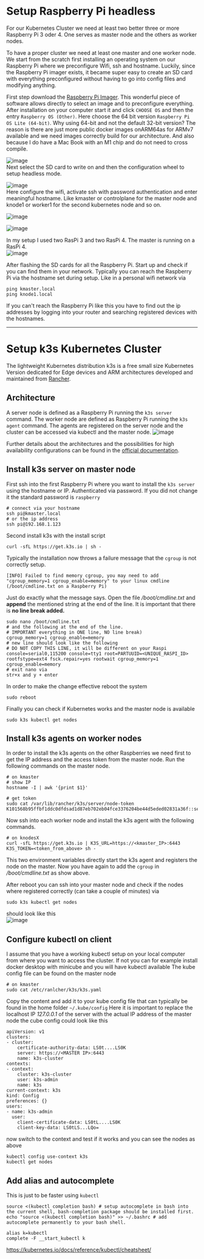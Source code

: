 # Setup Raspberry Pi headless

For our Kubernetes Cluster we need at least two better three or more Raspberry Pi 3 oder 4. One serves as master node and the others as worker nodes.

To have a proper cluster we need at least one master and one worker node. We start from the scratch first installing an operating system on our Raspberry Pi where we preconfigure Wifi, ssh and hostname. Luckily, since the Raspberry Pi imager exists, it became super easy to create an SD card with everything preconfigured without having to go into config files and modifying anything. 

First step download the [Raspberry Pi Imager](https://medium.com/r/?url=https%3A%2F%2Fwww.raspberrypi.com%2Fsoftware%2F). This wonderful piece of software allows directly to select an image and to preconfigure everything. After installation on your computer start it and click `CHOOSE OS` and then the  entry `Raspberry OS (Other)`. Here choose the 64 bit version `Raspberry Pi OS Lite (64-bit)`. Why using 64-bit and not the default 32-bit version? The reason is there are just more public docker images onARM64as for ARMv7 available and we need images correctly build for our architecture. And also because I do have a Mac Book with an M1 chip and do not need to cross compile.

![image](https://user-images.githubusercontent.com/16557412/169328354-fa136859-7e88-40fc-b106-7d6743d9e9c8.png)  
Next select the SD card to write on and then the configuration wheel to setup headless mode.

![image](https://user-images.githubusercontent.com/16557412/169328551-9b2340a3-f322-40c2-ace4-f2017d60c0aa.png)  
Here configure the wifi, activate ssh with password authentication and enter meaningful hostname. Like kmaster or controlplane for the master node and knode1 or worker1 for the second kubernetes node and so on.

![image](https://user-images.githubusercontent.com/16557412/169330201-afd69710-2635-4e3d-9676-082e8c6358e4.png)  

![image](https://user-images.githubusercontent.com/16557412/169330252-13f479ef-5e4d-4d6c-879f-22a9035ad675.png)  

In my setup I used two RasPi 3 and two RasPi 4. The master is running on a RasPi 4.  
![image](https://user-images.githubusercontent.com/16557412/169330375-30d5b94c-3a85-477c-af91-6e1658e9d6b0.png)

After flashing the SD cards for all the Raspberry Pi. Start up and check if you can find them in your network. Typically you can reach the Raspberry Pi via the hostname set during setup. Like in a personal wifi network via
```
ping kmaster.local
ping knode1.local
```

If you can't reach the Raspberry Pi like this you have to find out the ip addresses by logging into your router and searching registered devices with the hostnames.

---

# Setup k3s Kubernetes Cluster
The lightweight Kubernetes distribution k3s is a free small size Kubernetes Version dedicated for Edge devices and ARM architectures developed and maintained from [Rancher](https://medium.com/r/?url=https%3A%2F%2Francher.com%2Fdocs%2Fk3s%2Flatest%2Fen%2F).
 
## Architecture
A server node is defined as a Raspberry Pi running the `k3s server` command. The worker node are defined as Raspberry Pi running the `k3s agent` command. The agents are registered on the server node and the cluster can be accessed via kubectl and the master node.
![image](https://user-images.githubusercontent.com/16557412/169331443-7579d5f4-f476-4e2e-bcef-0541a01b213c.png)

Further details about the architectures and the possibilities for high availability configurations can be found in the [official documentation](https://medium.com/r/?url=https%3A%2F%2Francher.com%2Fdocs%2Fk3s%2Flatest%2Fen%2Farchitecture%2F).

## Install k3s server on master node
First ssh into the first Raspberry Pi where you want to install the `k3s server` using the hostname or IP. Authenticated via password. If you did not change it the standard password is `raspberry`

```
# connect via your hostname
ssh pi@kmaster.local  
# or the ip address
ssh pi@192.168.1.123
```
Second install k3s with the install script
```
curl -sfL https://get.k3s.io | sh -
```

Typically the installation now throws a failure message that the `cgroup` is not correctly setup.
```
[INFO] Failed to find memory cgroup, you may need to add "cgroup_memory=1 cgroup_enable=memory" to your linux cmdline (/boot/cmdline.txt on a Raspberry Pi)
```
Just do exactly what the message says. Open the file */boot/cmdline.txt* and **append** the mentioned string at the end of the line. It is important that there is **no line break added.**


```
sudo nano /boot/cmdline.txt
# and the following at the end of the line.
# IMPORTANT everything in ONE line, NO line break)
cgroup_memory=1 cgroup_enable=memory
# new line should look like the following 
# DO NOT COPY THIS LINE, it will be different on your Raspi
console=serial0,115200 console=tty1 root=PARTUUID=<UNIQUE_RASPI_ID> rootfstype=ext4 fsck.repair=yes rootwait cgroup_memory=1 cgroup_enable=memory
# exit nano via 
str+x and y + enter
```
In order to make the change effective reboot the system
```
sudo reboot
```
Finally you can check if Kubernetes works and the master node is available
```
sudo k3s kubectl get nodes
```
## Install k3s agents on worker nodes
In order to install the k3s agents on the other Raspberries we need first to get the IP address and the access token from the master node. Run the following commands on the master node.

```
# on kmaster
# show IP
hostname -I | awk '{print $1}'

# get token
sudo cat /var/lib/rancher/k3s/server/node-token
K101568b95ffbf1ddc0dfdsad1d87eb702eb04fce3376204be44d5eded02831a36f::server:83684b530e6562f86b84d5d5bf4a2eab
```


Now ssh into each worker node and install the k3s agent with the following commands.
```
# on knodesX
curl -sfL https://get.k3s.io | K3S_URL=https://<kmaster_IP>:6443 K3S_TOKEN=<token_from_above> sh -
```
This two environment variables directly start the k3s agent and registers the node on the master. Now you have again to add the `cgroup` in */boot/cmdline.txt* as show above. 

After reboot you can ssh into your master node and check if the nodes where registered correctly (can take a couple of minutes) via

```
sudo k3s kubectl get nodes
```
should look like this  
![image](https://user-images.githubusercontent.com/16557412/169335337-fd7090a5-eecc-49f9-b791-897f3e8614be.png)

## Configure kubectl on client
I assume that you have a working kubectl setup on your local computer from where you want to access the cluster. If not you can for example install docker desktop with minicube and you will have kubectl available
The kube config file can be found on the master node

```
# on kmaster
sudo cat /etc/ranlcher/k3s/k3s.yaml
```
Copy the content and add it to your kube config file that can typically be found in the home folder `~/.kube/config`
Here it is important to replace the localhost IP *127.0.0.1* of the server with the actual IP address of the master node
the cube config could look like this

```
apiVersion: v1
clusters:
- cluster:
    certificate-authority-data: LS0t....LS0K
    server: https://<MASTER IP>:6443
    name: k3s-cluster
contexts:
- context:
    cluster: k3s-cluster
    user: k3s-admin
    name: k3s
current-context: k3s
kind: Config
preferences: {}
users:
- name: k3s-admin
  user:
    client-certificate-data: LS0tL....LS0K
    client-key-data: LS0tLS...LQo=
```

now switch to the context and test if it works and you can see the nodes as above

```
kubectl config use-context k3s
kubectl get nodes
```

## Add alias and autocomplete
This is just to be faster using `kubectl` 

```
source <(kubectl completion bash) # setup autocomplete in bash into the current shell, bash-completion package should be installed first.
echo "source <(kubectl completion bash)" >> ~/.bashrc # add autocomplete permanently to your bash shell.

alias k=kubectl
complete -F __start_kubectl k
```
https://kubernetes.io/docs/reference/kubectl/cheatsheet/
